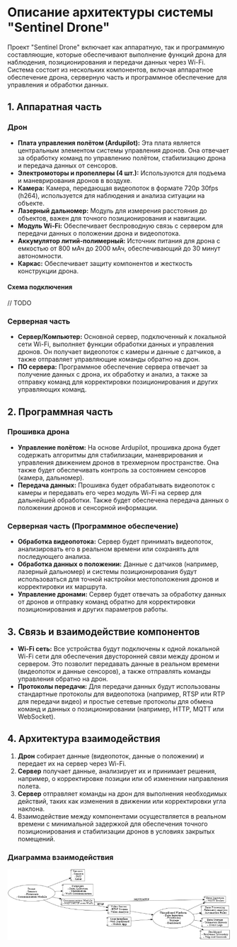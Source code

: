 
# Описание архитектуры системы "Sentinel Drone"

Проект "Sentinel Drone" включает как аппаратную, так и программную составляющие,
которые обеспечивают выполнение функций дрона для наблюдения, позиционирования и
передачи данных через Wi-Fi. Система состоит из нескольких компонентов, включая
аппаратное обеспечение дрона, серверную часть и программное обеспечение для
управления и обработки данных.

## 1. Аппаратная часть

### Дрон

- **Плата управления полётом (Ardupilot):** Эта плата является центральным
элементом системы управления дронов. Она отвечает за обработку команд по
управлению полётом, стабилизацию дрона и передача данных от сенсоров.
- **Электромоторы и пропеллеры (4 шт.):** Используются для подъема и
маневрирования дронов в воздухе.
- **Камера:** Камера, передающая видеопоток в формате 720p 30fps (h264),
используется для наблюдения и анализа ситуации на объекте.
- **Лазерный дальномер:** Модуль для измерения расстояния до объектов, важен для
точного позиционирования и навигации.
- **Модуль Wi-Fi:** Обеспечивает беспроводную связь с сервером для передачи
данных о положении дрона и видеопотока.
- **Аккумулятор литий-полимерный:** Источник питания для дрона с емкостью от
800 мАч до 2000 мАч, обеспечивающий до 30 минут автономности.
- **Каркас:** Обеспечивает защиту компонентов и жесткость конструкции дрона.

#### Схема подключения

// TODO

### Серверная часть

- **Сервер/Компьютер:** Основной сервер, подключенный к локальной сети Wi-Fi,
выполняет функции обработки данных и управления дронов. Он получает видеопоток
с камеры и данные с датчиков, а также отправляет управляющие команды обратно на
дрон.
- **ПО сервера:** Программное обеспечение сервера отвечает за получение данных с
дрона, их обработку и анализ, а также за отправку команд для корректировки
позиционирования и других управляющих команд.

## 2. Программная часть

### Прошивка дрона

- **Управление полётом:** На основе Ardupilot, прошивка дрона будет содержать
алгоритмы для стабилизации, маневрирования и управления движением дронов в
трехмерном пространстве. Она также будет обеспечивать контроль за состоянием
сенсоров (камера, дальномер).
- **Передача данных:** Прошивка будет обрабатывать видеопоток с камеры и
передавать его через модуль Wi-Fi на сервер для дальнейшей обработки. Также
будет обеспечена передача данных о положении дронов и сенсорной информации.

### Серверная часть (Программное обеспечение)

- **Обработка видеопотока:** Сервер будет принимать видеопоток, анализировать
его в реальном времени или сохранять для последующего анализа.
- **Обработка данных о положении:** Данные с датчиков (например, лазерный
дальномер) и системы позиционирования будут использоваться для точной настройки
местоположения дронов и корректировки их маршрута.
- **Управление дронами:** Сервер будет отвечать за обработку данных от дронов и
отправку команд обратно для корректировки позиционирования и других параметров
работы.

## 3. Связь и взаимодействие компонентов

- **Wi-Fi сеть:** Все устройства будут подключены к одной локальной Wi-Fi сети
для обеспечения двусторонней связи между дроном и сервером. Это позволит
передавать данные в реальном времени (видеопоток и данные сенсоров), а также
отправлять команды управления обратно на дрон.
- **Протоколы передачи:** Для передачи данных будут использованы стандартные
протоколы для видеопотока (например, RTSP или RTP для передачи видео) и простые
сетевые протоколы для обмена команд и данных о позиционировании (например, HTTP,
MQTT или WebSocket).

## 4. Архитектура взаимодействия

1. **Дрон** собирает данные (видеопоток, данные о положении) и передает их на
сервер через Wi-Fi.
2. **Сервер** получает данные, анализирует их и принимает решения, например, о
корректировке позиции или об изменении направления полета.
3. **Сервер** отправляет команды на дрон для выполнения необходимых действий,
таких как изменения в движении или корректировки угла наклона.
4. Взаимодействие между компонентами осуществляется в реальном времени с
минимальной задержкой для обеспечения точного позиционирования и стабилизации
дронов в условиях закрытых помещений.

### Диаграмма взаимодействия

![softaware](./assets/software_diagram.png)
